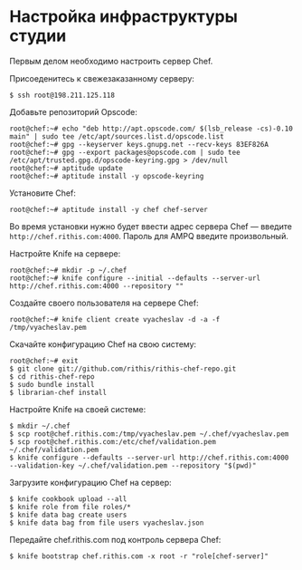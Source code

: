 # Настройка инфраструктуры студии

Первым делом необходимо настроить сервер Chef.

Присоеденитесь к свежезаказанному серверу:

```
$ ssh root@198.211.125.118
```

Добавьте репозиторий Opscode:

```
root@chef:~# echo "deb http://apt.opscode.com/ $(lsb_release -cs)-0.10 main" | sudo tee /etc/apt/sources.list.d/opscode.list
root@chef:~# gpg --keyserver keys.gnupg.net --recv-keys 83EF826A
root@chef:~# gpg --export packages@opscode.com | sudo tee /etc/apt/trusted.gpg.d/opscode-keyring.gpg > /dev/null
root@chef:~# aptitude update
root@chef:~# aptitude install -y opscode-keyring
```

Установите Chef:

```
root@chef:~# aptitude install -y chef chef-server
```

Во время установки нужно будет ввести адрес сервера Chef — введите
`http://chef.rithis.com:4000`. Пароль для AMPQ введите произвольный.

Настройте Knife на сервере:

```
root@chef:~# mkdir -p ~/.chef
root@chef:~# knife configure --initial --defaults --server-url http://chef.rithis.com:4000 --repository ""
```

Создайте своего пользователя на сервере Chef:

```
root@chef:~# knife client create vyacheslav -d -a -f /tmp/vyacheslav.pem
```

Скачайте конфигурацию Chef на свою систему:

```
root@chef:~# exit
$ git clone git://github.com/rithis/rithis-chef-repo.git
$ cd rithis-chef-repo
$ sudo bundle install
$ librarian-chef install
```

Настройте Knife на своей системе:

```
$ mkdir ~/.chef
$ scp root@chef.rithis.com:/tmp/vyacheslav.pem ~/.chef/vyacheslav.pem
$ scp root@chef.rithis.com:/etc/chef/validation.pem ~/.chef/validation.pem
$ knife configure --defaults --server-url http://chef.rithis.com:4000 --validation-key ~/.chef/validation.pem --repository "$(pwd)"
```

Загрузите конфигурацию Chef на сервер:

```
$ knife cookbook upload --all
$ knife role from file roles/*
$ knife data bag create users
$ knife data bag from file users vyacheslav.json
```

Передайте chef.rithis.com под контроль сервера Chef:

```
$ knife bootstrap chef.rithis.com -x root -r "role[chef-server]"
```
